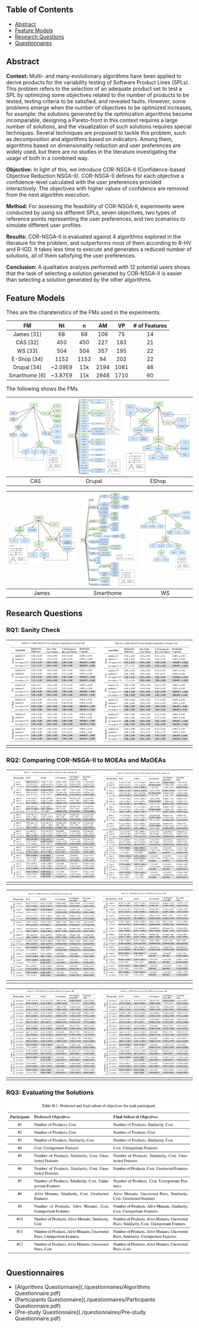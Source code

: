 
## Table of Contents

<ul>
    <li><a href="#abstract">Abstract</a></li>
    <li><a href="#feature-models">Feature Models</a></li>
    <li>
        <a href="#research-questions">Research Questions</a>
      <!-- <ul>
        <li><a href="#sub-heading-1">RQ1: Sanity Check</a></li>
        <li><a href="#sub-heading-2">RQ2: Comparing COR-NSGA-II to MOEAs and MaOEAs</a></li>
        <li><a href="#sub-heading-2">RQ3: Evaluating the Solutions</a></li>
      </ul> -->
    </li>
    <li><a href="#questionnaires">Questionnaires</a></li>
</ul>

## Abstract

**Context:** Multi- and many-evolutionary algorithms have been applied to derive products for the variability testing of Software Product Lines (SPLs). This problem refers to the selection of an adequate product set to test a SPL by optimizing some objectives related to the number of products to be tested, testing criteria to be satisfied, and revealed faults. However, some problems emerge when the number of objectives to be optimized increases, for example: the solutions generated by the optimization algorithms become incomparable, designing a Pareto-front in this context requires a large number of solutions, and the visualization of such solutions requires special techniques. Several techniques are proposed to tackle this problem, such as decomposition and algorithms based on indicators. Among them, algorithms based on dimensionality reduction and user preferences are widely used, but there are no studies in the literature investigating the usage of both in a combined way. 
    
**Objective:** In light of this, we introduce COR-NSGA-II (Confidence-based Objective Reduction NSGA-II). COR-NSGA-II defines for each objective a confidence-level calculated with the user preferences provided interactively. The objectives with higher values of confidence are removed from the next algorithm execution. 
    
**Method:** For assessing the feasibility of COR-NSGA-II, experiments were conducted by using six different SPLs, seven objectives, two types of reference points representing the user preferences, and two scenarios to simulate different user profiles. 

**Results:** COR-NSGA-II is evaluated against 4 algorithms explored in the literature for the problem, and outperforms most of them according to R-HV and R-IGD. It takes less time to execute and generates a reduced number of solutions, all of them satisfying the user preferences. 

**Conclusion:** A qualitative analysis performed with 12 potential users shows that the task of selecting a solution generated by COR-NSGA-II is easier than selecting a solution generated by the other algorithms.

## Feature Models

Thes are the charateristics of the FMs used in the experiments.

| FM | Nt | n | AM | VP | # of Features |
|:---:|:---:|:---:|:---:|:---:|:---:|
James [31] | 68 | 68 | 106 | 75 |  14 | 
CAS [32] | 450 | 450 | 227 | 183 |  21 | 
WS [33] | 504 | 504 | 357 | 195 |  22 | 
E-Shop [34] | 1152 | 1152 | 94 | 202 |  22 | 
Drupal [34] | ~2.09E9  | 11k | 2194 | 1081 | 48 | 
Smarthome [6] | ~3.87E9 | 11k | 2948 | 1710 | 60 | 

The following shows the FMs.

| ![cas](./images/fm-cas.png)  | ![drupal](./images/fm-drupal.png)  | ![EShop](./images/fm-eshop.png)  |
|:---:|:---:|:---:|
| CAS | Drupal | EShop |

| ![james](./images/fm-james.png)  | ![smarthome](./images/fm-smarthome.png)  | ![ws](./images/fm-ws.png)  |
|:---:|:---:|:---:|
| James | Smarthome | WS |

## Research Questions

### RQ1: Sanity Check

| ![](./images/rq1/image.png)  | ![](./images/rq1/image-2.png) |
|:---:|:---:|
| | |

### RQ2: Comparing COR-NSGA-II to MOEAs and MaOEAs

| ![](./images/rq2/image.png)  | ![](./images/rq2/image-2.png) |
|:---:|:---:|
| | |

| ![](./images/rq2/image-3.png)  | ![](./images/rq2/image-4.png) |
|:---:|:---:|
| | |

| ![](./images/rq2/image-5.png)  | ![](./images/rq2/image-5.png) |
|:---:|:---:|
| | |

### RQ3: Evaluating the Solutions

![](./images/rq3/image.png)

## Questionnaires

 - [Algorithms Questionnaire](./questionnaires/Algorithms Questionnaire.pdf)
 - [Participants Questionnaire](./questionnaires/Participants Questionnaire.pdf)
 - [Pre-study Questionnaire](./questionnaires/Pre-study Questionnaire.pdf)

